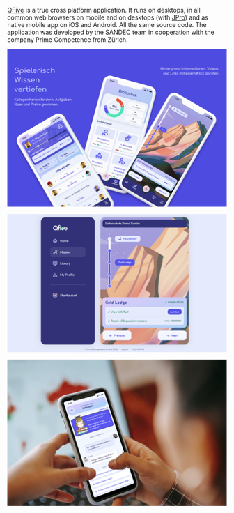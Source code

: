 [QFive](https://q-five.com/) is a true cross platform application.
It runs on desktops, in all common web browsers on mobile and on desktops (with [JPro](https://www.jpro.one/)) and as native mobile app on iOS and Android.  All the same source code.
The application was developed by the SANDEC team in cooperation with the company Prime Competence from Zürich. 

![QFive](Banner-2_a-de.png)

![QFive](qfive-desktop.png)

![QFive](qfive-mobile-hand.jpeg)
